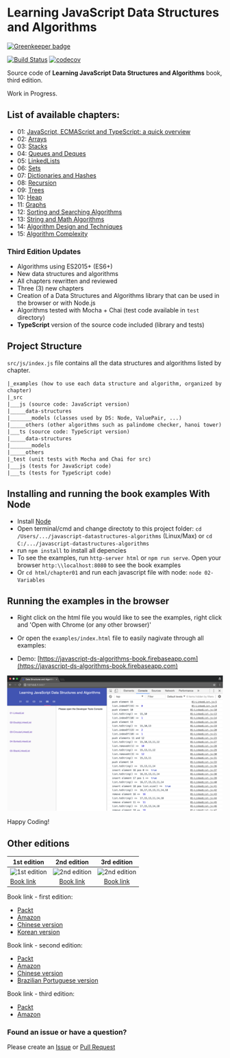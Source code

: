 Learning JavaScript Data Structures and Algorithms
====================================

[![Greenkeeper badge](https://badges.greenkeeper.io/loiane/javascript-datastructures-algorithms.svg)](https://greenkeeper.io/)

[![Build Status](https://travis-ci.org/loiane/javascript-datastructures-algorithms.svg?branch=third-edition)](https://travis-ci.org/loiane/javascript-datastructures-algorithms)
[![codecov](https://codecov.io/gh/loiane/javascript-datastructures-algorithms/branch/third-edition/graph/badge.svg)](https://codecov.io/gh/loiane/javascript-datastructures-algorithms)

Source code of **Learning JavaScript Data Structures and Algorithms** book, third edition.

Work in Progress.

## List of available chapters:

* 01: [JavaScript, ECMAScript and TypeScript: a quick overview](https://github.com/loiane/javascript-datastructures-algorithms/tree/third-edition/examples/chapter01)
* 02: [Arrays](https://github.com/loiane/javascript-datastructures-algorithms/tree/third-edition/examples/chapter02)
* 03: [Stacks](https://github.com/loiane/javascript-datastructures-algorithms/tree/third-edition/examples/chapter03)
* 04: [Queues and Deques](https://github.com/loiane/javascript-datastructures-algorithms/tree/third-edition/examples/chapter04)
* 05: [LinkedLists](https://github.com/loiane/javascript-datastructures-algorithms/tree/third-edition/examples/chapter05)
* 06: [Sets](https://github.com/loiane/javascript-datastructures-algorithms/tree/third-edition/examples/chapter06)
* 07: [Dictionaries and Hashes](https://github.com/loiane/javascript-datastructures-algorithms/tree/third-edition/examples/chapter07)
* 08: [Recursion](https://github.com/loiane/javascript-datastructures-algorithms/tree/third-edition/examples/chapter08)
* 09: [Trees](https://github.com/loiane/javascript-datastructures-algorithms/tree/third-edition/examples/chapter09)
* 10: [Heap](https://github.com/loiane/javascript-datastructures-algorithms/tree/third-edition/examples/chapter10)
* 11: [Graphs](https://github.com/loiane/javascript-datastructures-algorithms/tree/third-edition/examples/chapter11)
* 12: [Sorting and Searching Algorithms](https://github.com/loiane/javascript-datastructures-algorithms/tree/third-edition/examples/chapter12)
* 13: [String and Math Algorithms](https://github.com/loiane/javascript-datastructures-algorithms/tree/third-edition/examples/chapter13)
* 14: [Algorithm Design and Techniques](https://github.com/loiane/javascript-datastructures-algorithms/tree/third-edition/examples/chapter14)
* 15: [Algorithm Complexity](https://github.com/loiane/javascript-datastructures-algorithms/tree/third-edition/examples/chapter15)

### Third Edition Updates

* Algorithms using ES2015+ (ES6+)
* New data structures and algorithms
* All chapters rewritten and reviewed 
* Three (3) new chapters
* Creation of a Data Structures and Algorithms library that can be used in the browser or with Node.js
* Algorithms tested with Mocha + Chai (test code available in `test` directory)
* **TypeScript** version of the source code included (library and tests)

## Project Structure

`src/js/index.js` file contains all the data structures and algorithms listed by chapter.

```
|_examples (how to use each data structure and algorithm, organized by chapter)
|_src 
|___js (source code: JavaScript version)
|_____data-structures
|_______models (classes used by DS: Node, ValuePair, ...)
|_____others (other algorithms such as palindome checker, hanoi tower)
|___ts (source code: TypeScript version)
|_____data-structures
|_______models
|_____others
|_test (unit tests with Mocha and Chai for src)
|___js (tests for JavaScript code)
|___ts (tests for TypeScript code)
```

## Installing and running the book examples With Node

* Install [Node](https://nodejs.org)
* Open terminal/cmd and change directoty to this project folder: `cd /Users/.../javascript-datastructures-algorithms` (Linux/Max) or `cd C:/.../javascript-datastructures-algorithms`
* run `npm install` to install all depencies
* To see the examples, run `http-server html` or `npm run serve`. Open your browser `http:\\localhost:8080` to see the book examples
* Or `cd html/chapter01` and run each javascript file with node: `node 02-Variables`

## Running the examples in the browser

* Right click on the html file you would like to see the examples, right click and 'Open with Chrome (or any other browser)'

* Or open the `examples/index.html` file to easily nagivate through all examples:

* Demo: [https://javascript-ds-algorithms-book.firebaseapp.com](https://javascript-ds-algorithms-book.firebaseapp.com)

<img src="examples/examples-screenshot.png">

Happy Coding!

## Other editions

| 1st edition   | 2nd edition   | 3rd edition   | 
| ------------- |:-------------:|:-------------:| 
| ![1st edition](https://d1ldz4te4covpm.cloudfront.net/sites/default/files/imagecache/ppv4_main_book_cover/4874OS_Learning%20JavaScript%20Data%20Structures%20and%20Algorithms.jpg)      | ![2nd edition](https://d255esdrn735hr.cloudfront.net/sites/default/files/imagecache/ppv4_main_book_cover/5493OS_5348_Learning%20JavaScript%20Data%20Structures%20and%20Algorithms,%20Second%20Edition.jpg) | ![2nd edition](https://d1ldz4te4covpm.cloudfront.net/sites/default/files/imagecache/ppv4_main_book_cover/B09377_MockupCover_0.png) |
| [Book link](http://amzn.to/1Y1OWPx)| [Book link](http://amzn.to/1TSkcA1)| [Book link](http://a.co/cbMlYmJ)|

Book link - first edition:
  - [Packt](https://www.packtpub.com/application-development/learning-javascript-data-structures-and-algorithms)
  - [Amazon](http://amzn.to/1Y1OWPx)
  - [Chinese version](http://www.ituring.com.cn/book/1613)
  - [Korean version](http://www.acornpub.co.kr/book/javascript-data-structure)

Book link - second edition:
 - [Packt](https://www.packtpub.com/web-development/learning-javascript-data-structures-and-algorithms-second-edition)
 - [Amazon](http://amzn.to/1TSkcA1)
 - [Chinese version](http://www.ituring.com.cn/book/2029)
 - [Brazilian Portuguese version](https://novatec.com.br/livros/estruturas-de-dados-algoritmos-em-javascript/)

 Book link - third edition:
 - [Packt](https://www.packtpub.com/web-development/learning-javascript-data-structures-and-algorithms-third-edition)
 - [Amazon](http://a.co/cbMlYmJ)

### Found an issue or have a question?

Please create an [Issue](https://github.com/loiane/javascript-datastructures-algorithms/issues) or [Pull Request](https://github.com/loiane/javascript-datastructures-algorithms/pulls) 

